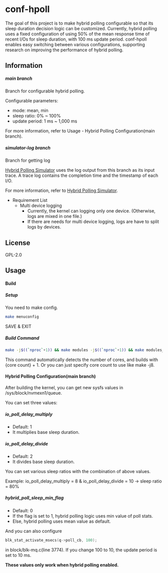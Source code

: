 # conf-hpoll

The goal of this project is to make hybrid polling configurable so that its sleep duration decision logic can be customized. Currently, hybrid polling uses a fixed configuration of using 50% of the mean response time of recent I/Os for sleep duration, with 100 ms update period. conf-hpoll enables easy switching between various configurations, supporting research on improving the performance of hybrid polling.

## Information

##### main branch

Branch for configurable hybrid polling.

Configurable parameters:

- mode: mean, min
- sleep ratio: 0% ~ 100%
- update period: 1 ms ~ 1,000 ms

For more information, refer to Usage - Hybrid Polling Configuration(main branch).



##### simulator-log branch

Branch for getting log

[Hybrid Polling Simulator](https://github.com/oslab-swrc/hybrid_polling_sim) uses the log output from this branch as its input trace. A trace log contains the completion time and the timestamp of each I/O.

For more information, refer to [Hybrid Polling Simulator](https://github.com/oslab-swrc/hybrid_polling_sim).

- Requirement List
  - Multi device logging
    - Currently, the kernel can logging only one device. (Otherwise, logs are mixed in one file.)
    - If there are needs for multi device logging, logs are have to split logs by devices.



## License

GPL-2.0



## Usage

#### Build

##### Setup

You need to make config.

```bash
make menuconfig
```

SAVE & EXIT



##### Build Command

```bash
make -j$((`nproc`+1)) && make modules -j$((`nproc`+1)) && make modules_install -j$((`nproc`+1)) INSTALL_MOD_STRIP=1 && make install -j$((`nproc`+1))
```

This command automatically detects the number of cores, and builds with {core count} + 1. Or you can just specify core count to use like make -j8.



#### Hybrid Polling Configuration(main branch)

After building the kernel, you can get new sysfs values in /sys/block/nvmexn1/queue.

You can set three values:

##### io_poll_delay_multiply

- Default: 1
- It multiplies base sleep duration.

##### io_poll_delay_divide

- Default: 2
- It divides base sleep duration.

You can set various sleep ratios with the combination of above values.

Example: io_poll_delay_multiply = 8 & io_poll_delay_divide = 10 -> sleep ratio = 80%

##### hybrid_poll_sleep_min_flag

- Default: 0
- If the flag is set to 1, hybrid polling logic uses min value of poll stats.
- Else, hybrid polling uses mean value as default.



And you can also configure

```c
blk_stat_activate_msecs(q->poll_cb, 100);
```

in block/blk-mq.c(line 3774). If you change 100 to 10, the update period is set to 10 ms.



**These values only work when hybrid polling enabled.**

